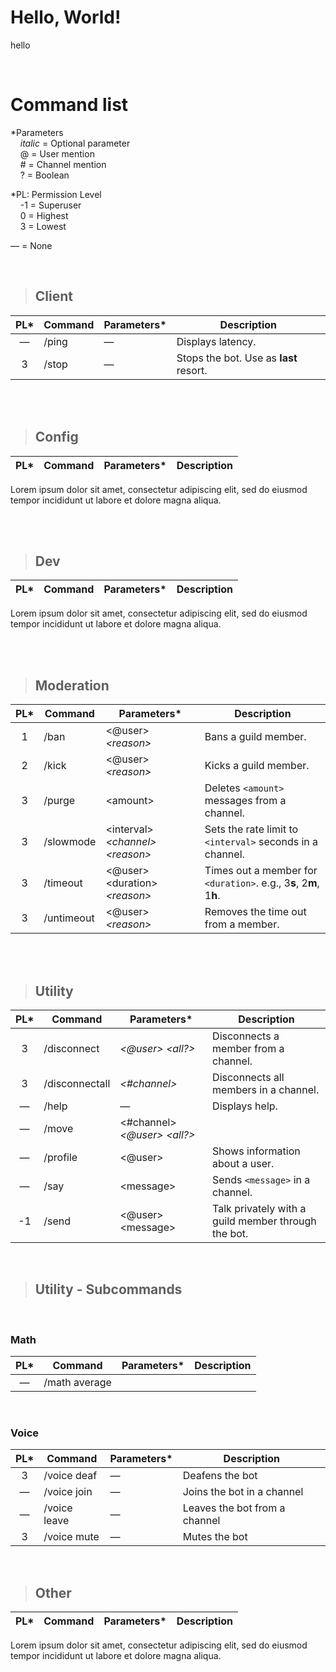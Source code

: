 # Hello, World!

hello

<br>

# Command list

*Parameters<br>
&nbsp;&nbsp;&nbsp;&nbsp;*italic* = Optional parameter<br>
&nbsp;&nbsp;&nbsp;&nbsp;@ = User mention<br>
&nbsp;&nbsp;&nbsp;&nbsp;# = Channel mention<br>
&nbsp;&nbsp;&nbsp;&nbsp;? = Boolean<br>


*PL: Permission Level<br>
&nbsp;&nbsp;&nbsp;&nbsp;-1 = Superuser<br>
&nbsp;&nbsp;&nbsp;&nbsp;0 = Highest<br>
&nbsp;&nbsp;&nbsp;&nbsp;3 = Lowest<br>

— = None

<br>

> ## Client

|  PL*  | Command | Parameters* | Description                            |
| :---: | ------- | ----------- | -------------------------------------- |
|   —   | /ping   | —           | Displays latency.                      |
|   3   | /stop   | —           | Stops the bot. Use as **last** resort. |

<br>
<br>

> ## Config

|  PL*  | Command | Parameters* | Description |
| :---: | ------- | ----------- | ----------- |

Lorem ipsum dolor sit amet, consectetur adipiscing elit, sed do eiusmod tempor incididunt ut labore et dolore magna aliqua.

<br>
<br>

> ## Dev

|  PL*  | Command | Parameters* | Description |
| :---: | ------- | ----------- | ----------- |

Lorem ipsum dolor sit amet, consectetur adipiscing elit, sed do eiusmod tempor incididunt ut labore et dolore magna aliqua.

<br>
<br>

> ## Moderation 

|  PL*  | Command    | Parameters*                             | Description                                                        |
| :---: | ---------- | --------------------------------------- | ------------------------------------------------------------------ |
|   1   | /ban       | \<@user\> *\<reason\>*                  | Bans a guild member.                                               |
|   2   | /kick      | \<@user\> *\<reason\>*                  | Kicks a guild member.                                              |
|   3   | /purge     | \<amount\>                              | Deletes `<amount>` messages from a channel.                        |
|   3   | /slowmode  | \<interval\> *\<channel\>* *\<reason\>* | Sets the rate limit to `<interval>` seconds in a channel.          |
|   3   | /timeout   | \<@user\> \<duration\> *\<reason\>*     | Times out a member for `<duration>`. e.g., 3**s**, 2**m**, 1**h**. |
|   3   | /untimeout | \<@user\> *\<reason\>*                  | Removes the time out from a member.                                |

<br>
<br>

> ## Utility

|  PL*  | Command        | Parameters*                         | Description                                         |
| :---: | -------------- | ----------------------------------- | --------------------------------------------------- |
|   3   | /disconnect    | *\<@user\>* *\<all?\>*              | Disconnects a member from a channel.                |
|   3   | /disconnectall | *\<#channel\>*                      | Disconnects all members in a channel.               |
|   —   | /help          | —                                   | Displays help.                                      |
|   —   | /move          | \<#channel\> *\<@user\>* *\<all?\>* |                                                     |
|   —   | /profile       | \<@user\>                           | Shows information about a user.                     |
|   —   | /say           | \<message\>                         | Sends `<message>` in a channel.                     |
|  -1   | /send          | \<@user\> \<message\>               | Talk privately with a guild member through the bot. |

<br>

> ## Utility - Subcommands

<br>

### Math

|  PL*  | Command       | Parameters* | Description |
| :---: | ------------- | ----------- | ----------- |
|   —   | /math average |             |             |

<br>

### Voice

|  PL*  | Command      | Parameters* | Description                   |
| :---: | ------------ | ----------- | ----------------------------- |
|   3   | /voice deaf  | —           | Deafens the bot               |
|   —   | /voice join  | —           | Joins the bot in a channel    |
|   —   | /voice leave | —           | Leaves the bot from a channel |
|   3   | /voice mute  | —           | Mutes the bot                 |

<br>

> ## Other

|  PL*  | Command | Parameters* | Description |
| :---: | ------- | ----------- | ----------- |

Lorem ipsum dolor sit amet, consectetur adipiscing elit, sed do eiusmod tempor incididunt ut labore et dolore magna aliqua.

<br>